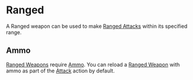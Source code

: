 # Ranged
A Ranged weapon can be used to make [Ranged Attacks](../../../../../Game%20Procedures/Ranged%20Attack.md) within its specified range. 
## Ammo
[Ranged Weapons](../../../Weapons.md#Ranged%20Weapons) require [Ammo](Ammo%20Property.md). You can reload a [Ranged Weapon](../../../Weapons.md#Ranged%20Weapons) with ammo as part of the [Attack](../../../../../Game%20Procedures/Attack.md) action by default.